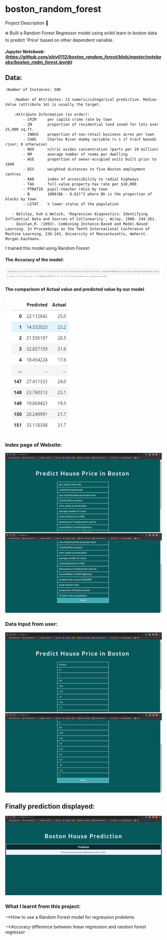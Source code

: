 # boston_random_forest

Project Description 📄

❄️ Built a Random Forest Regressor model using scikit learn in boston data to
predict 'Price' based on other dependent variable.

##### Jupyter Notebook: (https://github.com/shiv0112/boston_random_forest/blob/master/notebooks/boston_rndm_forest.ipynb)

## Data:

```
:Number of Instances: 506

    :Number of Attributes: 13 numeric/categorical predictive. Median Value (attribute 14) is usually the target.

    :Attribute Information (in order):
        - CRIM     per capita crime rate by town
        - ZN       proportion of residential land zoned for lots over 25,000 sq.ft.
        - INDUS    proportion of non-retail business acres per town
        - CHAS     Charles River dummy variable (= 1 if tract bounds river; 0 otherwise)
        - NOX      nitric oxides concentration (parts per 10 million)
        - RM       average number of rooms per dwelling
        - AGE      proportion of owner-occupied units built prior to 1940
        - DIS      weighted distances to five Boston employment centres
        - RAD      index of accessibility to radial highways
        - TAX      full-value property-tax rate per $10,000
        - PTRATIO  pupil-teacher ratio by town
        - B        1000(Bk - 0.63)^2 where Bk is the proportion of blacks by town
        - LSTAT    % lower status of the population

   - Belsley, Kuh & Welsch, 'Regression diagnostics: Identifying Influential Data and Sources of Collinearity', Wiley, 1980. 244-261.
   - Quinlan,R. (1993). Combining Instance-Based and Model-Based Learning. In Proceedings on the Tenth International Conference of Machine Learning, 236-243, University of Massachusetts, Amherst. Morgan Kaufmann.
```

I trained this model using Random Forest:

#### The Accuracy of the model:

![Alt text](https://github.com/shiv0112/boston_random_forest/blob/master/screenshots/accuracy.png)

#### The comparison of Actual value and predicted value by our model

![Alt text](https://github.com/shiv0112/boston_random_forest/blob/master/screenshots/compare.png)

### Index page of Website:

![Alt text](https://github.com/shiv0112/boston_random_forest/blob/master/screenshots/1.png)
![Alt text](https://github.com/shiv0112/boston_random_forest/blob/master/screenshots/2.png)

### Data Input from user:

![Alt text](https://github.com/shiv0112/boston_random_forest/blob/master/screenshots/3.png)
![Alt text](https://github.com/shiv0112/boston_random_forest/blob/master/screenshots/4.png)

## Finally prediction displayed:

![Alt text](https://github.com/shiv0112/boston_random_forest/blob/master/screenshots/final.png)

### What I learnt from this project:

-->How to use a Random Forest model for regression problems

-->Accuracy difference between linear regression and random forest regressor
